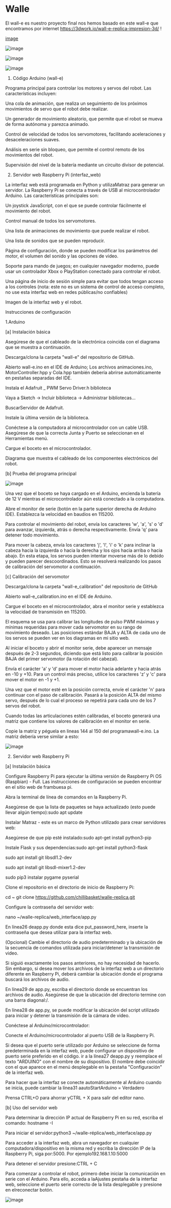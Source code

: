 # Walle
El wall-e es nuestro proyecto final nos hemos basado en este wall-e que encontramos por internet https://3dwork.io/wall-e-replica-impresion-3d/
!

[image](https://user-images.githubusercontent.com/124558681/219344904-b29a2cb5-0929-498d-a3b3-13a339d1f519.png)

![image](https://user-images.githubusercontent.com/124558681/219345127-665d8ab7-9a26-4f61-9961-66b2fd04af53.png)

![image](https://user-images.githubusercontent.com/124558681/219345233-ce226052-e31f-40c0-b928-545467cb2395.png)

![image](https://user-images.githubusercontent.com/124558681/219345407-40a3ea62-2361-4a4c-a030-557085c171d3.png)


1. Código Arduino (wall-e)

Programa principal para controlar los motores y servos del robot. Las características incluyen:

Una cola de animación, que realiza un seguimiento de los próximos movimientos de servo que el robot debe realizar.

Un generador de movimiento aleatorio, que permite que el robot se mueva de forma autónoma y parezca animado.

Control de velocidad de todos los servomotores, facilitando aceleraciones y desaceleraciones suaves.

Análisis en serie sin bloqueo, que permite el control remoto de los movimientos del robot.

Supervisión del nivel de la batería mediante un circuito divisor de potencial.


2. Servidor web Raspberry Pi (interfaz_web)

La interfaz web está programada en Python y utilizaMatraz para generar un servidor. La Raspberry Pi se conecta a través de USB al microcontrolador Arduino. Las características principales son:

Un joystick JavaScript, con el que se puede controlar fácilmente el movimiento del robot.

Control manual de todos los servomotores.

Una lista de animaciones de movimiento que puede realizar el robot.

Una lista de sonidos que se pueden reproducir.

Página de configuración, donde se pueden modificar los parámetros del motor, el volumen del sonido y las opciones de video.

Soporte para mando de juegos; en cualquier navegador moderno, puede usar un controlador Xbox o PlayStation conectado para controlar el robot.

Una página de inicio de sesión simple para evitar que todos tengan acceso a los controles (nota: este no es un sistema de control de acceso completo, no use esta interfaz web en redes públicas/no confiables)
 
 Imagen de la interfaz web y el robot. 
 
Instrucciones de configuración

1.Arduino

[a] Instalación básica

Asegúrese de que el cableado de la electrónica coincida con el diagrama que se muestra a continuación.

Descarga/clona la carpeta "wall-e" del repositorio de GitHub.

Abierto wall-e.ino en el IDE de Arduino; Los archivos animaciones.ino, MotorController.hpp y Cola.hpp también debería abrirse automáticamente en pestañas separadas del IDE.

Instala el Adafruit _ PWM Servo Driver.h biblioteca

Vaya a Sketch -> Incluir biblioteca -> Administrar bibliotecas...

BuscarServidor de Adafruit.

Instale la última versión de la biblioteca.

Conéctese a la computadora al microcontrolador con un cable USB. Asegúrese de que la correcta Junta y Puerto se seleccionan en el Herramientas menú.

Cargue el boceto en el microcontrolador.

Diagrama que muestra el cableado de los componentes electrónicos del robot.

[b] Prueba del programa principal

![image](https://user-images.githubusercontent.com/124558681/219345832-1cede5c3-23d4-419e-b573-4160666d22b8.png)

Una vez que el boceto se haya cargado en el Arduino, encienda la batería de 12 V mientras el microcontrolador aún está conectado a la computadora.

Abre el monitor de serie (botón en la parte superior derecha de Arduino IDE). Establezca la velocidad en baudios en 115200.

Para controlar el movimiento del robot, envía los caracteres 'w', 'a', 's' o 'd' para avanzar, izquierda, atrás o derecha respectivamente. Envía 'q' para detener todo movimiento.

Para mover la cabeza, envía los caracteres 'j', 'l', 'i' o 'k' para inclinar la cabeza hacia la izquierda o hacia la derecha y los ojos hacia arriba o hacia abajo. En esta etapa, los servos pueden intentar moverse más de lo debido y pueden parecer descoordinados. Esto se resolverá realizando los pasos de calibración del servomotor a continuación.

[c] Calibración del servomotor

Descarga/clona la carpeta "wall-e_calibration" del repositorio de GitHub

Abierto wall-e_calibration.ino en el IDE de Arduino.

Cargue el boceto en el microcontrolador, abra el monitor serie y establezca la velocidad de transmisión en 115200.

El esquema se usa para calibrar las longitudes de pulso PWM máximas y mínimas requeridas para mover cada servomotor en su rango de movimiento deseado. Las posiciones estándar BAJA y ALTA de cada uno de los servos se pueden ver en los diagramas en mi sitio web.

Al iniciar el boceto y abrir el monitor serie, debe aparecer un mensaje después de 2-3 segundos, diciendo que está listo para calibrar la posición BAJA del primer servomotor (la rotación del cabezal).

Envía el carácter 'a' y 'd' para mover el motor hacia adelante y hacia atrás en -10 y +10. Para un control más preciso, utilice los caracteres 'z' y 'c' para mover el motor en -1 y +1.

Una vez que el motor esté en la posición correcta, envíe el carácter 'n' para continuar con el paso de calibración. Pasará a la posición ALTA del mismo servo, después de lo cual el proceso se repetirá para cada uno de los 7 servos del robot.

Cuando todas las articulaciones estén calibradas, el boceto generará una matriz que contiene los valores de calibración en el monitor en serie.

Copie la matriz y péguela en lineas 144 al 150 del programawall-e.ino. La matriz debería verse similar a esto:

![image](https://user-images.githubusercontent.com/124558681/219345675-00d50894-3fb8-43b6-ab68-519fc2384b34.png)

2. Servidor web Raspberry Pi

[a] Instalación básica

Configure Raspberry Pi para ejecutar la última versión de Raspberry Pi OS (Raspbian) - Full. Las instrucciones de configuración se pueden encontrar en el sitio web de frambuesa pi.

Abra la terminal de línea de comandos en la Raspberry Pi.

Asegúrese de que la lista de paquetes se haya actualizado (esto puede llevar algún tiempo):sudo apt update

Instalar Matraz - este es un marco de Python utilizado para crear servidores web:

Asegúrese de que pip esté instalado:sudo apt-get install python3-pip

Instale Flask y sus dependencias:sudo apt-get install python3-flask

sudo apt install git libsdl1.2-dev

sudo apt install git libsdl-mixer1.2-dev

sudo pip3 instalar pygame pyserial

Clone el repositorio en el directorio de inicio de Raspberry Pi:

cd ~
git clone https://github.com/chillibasket/walle-replica.git

Configure la contraseña del servidor web:

nano ~/walle-replica/web_interface/app.py

En línea26 deapp.py donde esta dice put_password_here, inserte la contraseña que desea utilizar para la interfaz web.

(Opcional) Cambie el directorio de audio predeterminado y la ubicación de la secuencia de comandos utilizada para iniciar/detener la transmisión de video.

Si siguió exactamente los pasos anteriores, no hay necesidad de hacerlo. Sin embargo, si desea mover los archivos de la interfaz web a un directorio diferente en Raspberry Pi, deberá cambiar la ubicación donde el programa buscará los archivos de audio.

En línea29 de app.py, escriba el directorio donde se encuentran los archivos de audio. Asegúrese de que la ubicación del directorio termine con una barra diagonal:/.

En línea28 de app.py, se puede modificar la ubicación del script utilizado para iniciar y detener la transmisión de la cámara de video.

Conéctese al Arduino/microcontrolador:

Conecte el Arduino/microcontrolador al puerto USB de la Raspberry Pi.

Si desea que el puerto serie utilizado por Arduino se seleccione de forma predeterminada en la interfaz web, puede configurar un dispositivo de puerto serie preferido en el código. ir a la línea27 deapp.py y reemplace el texto "ARDUINO" con el nombre de su dispositivo. El nombre debe coincidir con el que aparece en el menú desplegable en la pestaña "Configuración" de la interfaz web.

Para hacer que la interfaz se conecte automáticamente al Arduino cuando se inicia, puede cambiar la línea31 aautoStartArduino = Verdadero

Prensa CTRL+O para ahorrar yCTRL + X para salir del editor nano.

[b] Uso del servidor web

Para determinar la dirección IP actual de Raspberry Pi en su red, escriba el comando: hostname -I

Para iniciar el servidor:python3 ~/walle-réplica/web_interface/app.py

Para acceder a la interfaz web, abra un navegador en cualquier computadora/dispositivo en la misma red y escriba la dirección IP de la Raspberry Pi, siga por:5000. Por ejemplo192.168.1.10:5000

Para detener el servidor presione:CTRL + C

Para comenzar a controlar el robot, primero debe iniciar la comunicación en serie con el Arduino. Para ello, acceda a laAjustes pestaña de la interfaz web, seleccione el puerto serie correcto de la lista desplegable y presione en elreconectar botón.
 
![image](https://user-images.githubusercontent.com/124558681/219346511-f95e8fbe-eb8b-4622-ab1d-397a0f2a055b.png)
